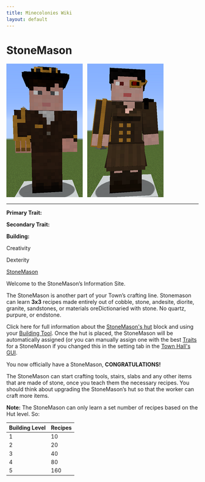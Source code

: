 ```yaml
---
title: Minecolonies Wiki
layout: default
---
```

# StoneMason

<div class="infobox box text-center">
<img src="../../assets/images/workers/stonemason_m.png" alt="StoneMason Male" />&nbsp;&nbsp;&nbsp;<img src="../../assets/images/workers/stonemason_f.png" alt="StoneMason Female" />
<hr />
  <div class="row section-text text-left">
    <div class="col">
      <p><strong>Primary Trait:</strong></p>
      <p><strong>Secondary Trait:</strong></p>
      <p><strong>Building:</strong></p>
    </div>
    <div class="col">
      <p class="traitp">Creativity</p>
      <p class="traits">Dexterity</p>
      <p><a href="../buildings/stonemason">StoneMason</a></p>
    </div>
  </div>
</div>

Welcome to the StoneMason’s Information Site.

The StoneMason is another part of your Town’s crafting line. Stonemason can learn <strong>3x3</strong> recipes made entirely out of cobble, stone, andesite, diorite, granite, sandstones, or materials oreDictionaried with stone. No quartz, purpure, or endstone.


Click here for full information about the [StoneMason's hut](../buildings/stonemason) block and using your [Building Tool](../items/buildingtool). Once the hut is placed, the StoneMason will be automatically assigned (or you can manually assign one with the best [Traits](../systems/workerinfo) for a StoneMason if you changed this in the setting tab in the [Town Hall's GUI](../../source/buildings/townhall).

You now officially have a StoneMason, **CONGRATULATIONS!**

The StoneMason can start crafting tools, stairs, slabs and any other items that are made of stone, once you teach them the necessary recipes. You should think about upgrading the StoneMason’s hut so that the worker can craft more items.  

**Note:** The StoneMason can only learn a set number of recipes based on the Hut level. So:


| Building Level | Recipes |
| ----- | ----- |
| 1 | 10  |
| 2 | 20  |
| 3 | 40  |
| 4 | 80  |
| 5 | 160 |

<br>
